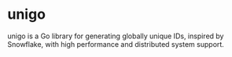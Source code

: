 # unigo
unigo is a Go library for generating globally unique IDs, inspired by Snowflake, with high performance and distributed system support.
